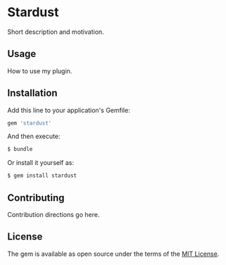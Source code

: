 # Stardust
Short description and motivation.

## Usage
How to use my plugin.

## Installation
Add this line to your application's Gemfile:

```ruby
gem 'stardust'
```

And then execute:
```bash
$ bundle
```

Or install it yourself as:
```bash
$ gem install stardust
```

## Contributing
Contribution directions go here.

## License
The gem is available as open source under the terms of the [MIT License](https://opensource.org/licenses/MIT).

